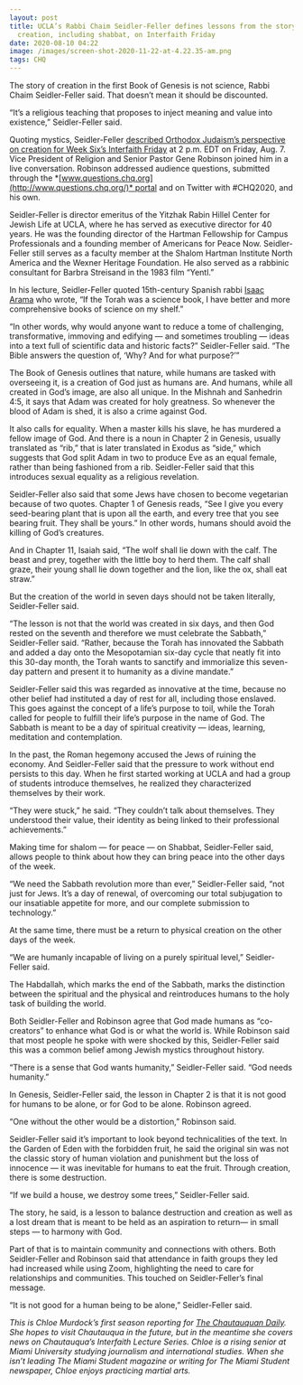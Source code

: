```yaml
---
layout: post
title: UCLA’s Rabbi Chaim Seidler-Feller defines lessons from the story of
  creation, including shabbat, on Interfaith Friday
date: 2020-08-10 04:22
image: /images/screen-shot-2020-11-22-at-4.22.35-am.png
tags: CHQ
---
```

The story of creation in the first Book of Genesis is not science, Rabbi Chaim Seidler-Feller said. That doesn’t mean it should be discounted.

“It’s a religious teaching that proposes to inject meaning and value into existence,” Seidler-Feller said.

Quoting mystics, Seidler-Feller [described Orthodox Judaism’s perspective on creation for Week Six’s Interfaith Friday](https://assembly.chq.org/videos/interfaith-friday-orthodox-judaism) at 2 p.m. EDT on Friday, Aug. 7. Vice President of Religion and Senior Pastor Gene Robinson joined him in a live conversation. Robinson addressed audience questions, submitted through the *[www.questions.chq.org](http://www.questions.chq.org/)* portal and on Twitter with #CHQ2020, and his own.

Seidler-Feller is director emeritus of the Yitzhak Rabin Hillel Center for Jewish Life at UCLA, where he has served as executive director for 40 years. He was the founding director of the Hartman Fellowship for Campus Professionals and a founding member of Americans for Peace Now. Seidler-Feller still serves as a faculty member at the Shalom Hartman Institute North America and the Wexner Heritage Foundation. He also served as a rabbinic consultant for Barbra Streisand in the 1983 film “Yentl.”

In his lecture, Seidler-Feller quoted 15th-century Spanish rabbi [Isaac Arama](https://www.sefaria.org/person/Isaac%20ben%20Moses%20Arama) who wrote, “If the Torah was a science book, I have better and more comprehensive books of science on my shelf.”

“In other words, why would anyone want to reduce a tome of challenging, transformative, immoving and edifying — and sometimes troubling — ideas into a text full of scientific data and historic facts?” Seidler-Feller said. “The Bible answers the question of, ‘Why? And for what purpose?’”

The Book of Genesis outlines that nature, while humans are tasked with overseeing it, is a creation of God just as humans are. And humans, while all created in God’s image, are also all unique. In the Mishnah and Sanhedrin 4:5, it says that Adam was created for holy greatness. So whenever the blood of Adam is shed, it is also a crime against God.

It also calls for equality. When a master kills his slave, he has murdered a fellow image of God. And there is a noun in Chapter 2 in Genesis, usually translated as “rib,” that is later translated in Exodus as “side,” which suggests that God split Adam in two to produce Eve as an equal female, rather than being fashioned from a rib. Seidler-Feller said that this introduces sexual equality as a religious revelation.

Seidler-Feller also said that some Jews have chosen to become vegetarian because of two quotes. Chapter 1 of Genesis reads, “See I give you every seed-bearing plant that is upon all the earth, and every tree that you see bearing fruit. They shall be yours.” In other words, humans should avoid the killing of God’s creatures. 

And in Chapter 11, Isaiah said, “The wolf shall lie down with the calf. The beast and prey, together with the little boy to herd them. The calf shall graze, their young shall lie down together and the lion, like the ox, shall eat straw.”

But the creation of the world in seven days should not be taken literally, Seidler-Feller said.

“The lesson is not that the world was created in six days, and then God rested on the seventh and therefore we must celebrate the Sabbath,” Seidler-Feller said. “Rather, because the Torah has innovated the Sabbath and added a day onto the Mesopotamian six-day cycle that neatly fit into this 30-day month, the Torah wants to sanctify and immorialize this seven-day pattern and present it to humanity as a divine mandate.”

Seidler-Feller said this was regarded as innovative at the time, because no other belief had instituted a day of rest for all, including those enslaved. This goes against the concept of a life’s purpose to toil, while the Torah called for people to fulfill their life’s purpose in the name of God. The Sabbath is meant to be a day of spiritual creativity — ideas, learning, meditation and contemplation.

In the past, the Roman hegemony accused the Jews of ruining the economy. And Seidler-Feller said that the pressure to work without end persists to this day. When he first started working at UCLA and had a group of students introduce themselves, he realized they characterized themselves by their work.

“They were stuck,” he said. “They couldn’t talk about themselves. They understood their value, their identity as being linked to their professional achievements.”

Making time for shalom — for peace — on Shabbat, Seidler-Feller said, allows people to think about how they can bring peace into the other days of the week.

“We need the Sabbath revolution more than ever,” Seidler-Feller said, “not just for Jews. It’s a day of renewal, of overcoming our total subjugation to our insatiable appetite for more, and our complete submission to technology.”

At the same time, there must be a return to physical creation on the other days of the week.

“We are humanly incapable of living on a purely spiritual level,” Seidler-Feller said.

The Habdallah, which marks the end of the Sabbath, marks the distinction between the spiritual and the physical and reintroduces humans to the holy task of building the world.

Both Seidler-Feller and Robinson agree that God made humans as “co-creators” to enhance what God is or what the world is. While Robinson said that most people he spoke with were shocked by this, Seidler-Feller said this was a common belief among Jewish mystics throughout history.

“There is a sense that God wants humanity,” Seidler-Feller said. “God needs humanity.”

In Genesis, Seidler-Feller said, the lesson in Chapter 2 is that it is not good for humans to be alone, or for God to be alone. Robinson agreed.

“One without the other would be a distortion,” Robinson said.

Seidler-Feller said it’s important to look beyond technicalities of the text. In the Garden of Eden with the forbidden fruit, he said the original sin was not the classic story of human violation and punishment but the loss of innocence — it was inevitable for humans to eat the fruit. Through creation, there is some destruction.

“If we build a house, we destroy some trees,” Seidler-Feller said.

The story, he said, is a lesson to balance destruction and creation as well as a lost dream that is meant to be held as an aspiration to return— in small steps — to harmony with God.

Part of that is to maintain community and connections with others. Both Seidler-Feller and Robinson said that attendance in faith groups they led had increased while using Zoom, highlighting the need to care for relationships and communities. This touched on Seidler-Feller’s final message.

“It is not good for a human being to be alone,” Seidler-Feller said.

*This is Chloe Murdock’s first season reporting for [The Chautauquan Daily](https://chqdaily.com/author/cmurdock/). She hopes to visit Chautauqua in the future, but in the meantime she covers news on Chautauqua’s Interfaith Lecture Series. Chloe is a rising senior at Miami University studying journalism and international studies. When she isn’t leading The Miami Student magazine or writing for The Miami Student newspaper, Chloe enjoys practicing martial arts.*